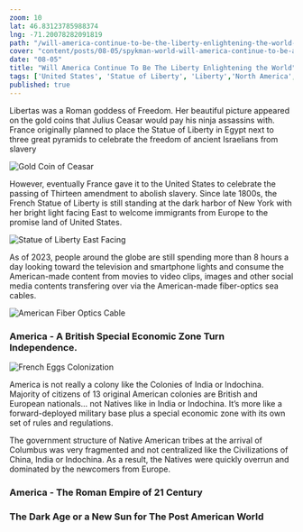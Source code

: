 ```yaml
---
zoom: 10
lat: 46.83123785988374
lng: -71.20078282091819
path: "/will-america-continue-to-be-the-liberty-enlightening-the-world-or-is-it-going-to-lose-its-mandate-from-heaven"
cover: "content/posts/08-05/spykman-world-will-america-continue-to-be-a-symbol-of-liberty.png"
date: "08-05"
title: "Will America Continue To Be The Liberty Enlightening the World"
tags: ['United States', 'Statue of Liberty', 'Liberty','North America','South America','The New World','Spykman World','Nicholas Spykman']    
published: true
---
```

Libertas was a Roman goddess of Freedom. Her beautiful picture appeared on the gold coins that Julius Ceasar would pay his ninja assassins with. France originally planned to place the Statue of Liberty in Egypt next to three great pyramids to celebrate the freedom of ancient Israelians from slavery 

![Gold Coin of Ceasar](https://storage.googleapis.com/spykman-world/libertas_coin_of_ceasar.png)

However, eventually France gave it to the United States to celebrate the passing of Thirteen amendment to abolish slavery. Since late 1800s, the French Statue of Liberty is still standing at the dark harbor of New York with her bright light facing East to welcome immigrants from Europe to the promise land of United States.

![Statue of Liberty East Facing](https://storage.googleapis.com/spykman-world/east_facing_statue_of_liberty.png)

As of 2023, people around the globe are still spending more than 8 hours a day looking toward the television and smartphone lights and consume the American-made content from movies to video clips, images and other social media contents transfering over via the American-made fiber-optics sea cables.  

![American Fiber Optics Cable](https://storage.googleapis.com/spykman-world/fiber_optic_cable.png)

### America - A British Special Economic Zone Turn Independence.
![French Eggs Colonization](https://storage.googleapis.com/spykman-world/spanish_french_english_SEZ.png)

America is not really a colony like the Colonies of India or Indochina. Majority of citizens of 13 original American colonies are British and European nationals... not Natives like in India or Indochina. It’s more like a forward-deployed military base plus a special economic zone with its own set of rules and regulations.

The government structure of Native American tribes at the arrival of Columbus was very fragmented and not centralized like the Civilizations of China, India or Indochina. As a result, the Natives were quickly overrun and dominated by the newcomers from Europe. 

### America - The Roman Empire of 21 Century

### The Dark Age or a New Sun for The Post American World




